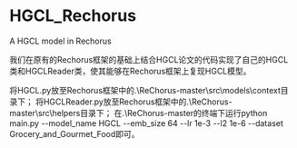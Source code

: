 # HGCL_Rechorus
A HGCL model in Rechorus

我们在原有的Rechorus框架的基础上结合HGCL论文的代码实现了自己的HGCL类和HGCLReader类，使其能够在Rechorus框架上复现HGCL模型。

将HGCL.py放至Rechorus框架中的.\ReChorus-master\src\models\context目录下；
将HGCLReader.py放至Rechorus框架中的.\ReChorus-master\src\helpers目录下；
在.\ReChorus-master的终端下运行python main.py --model_name HGCL --emb_size 64 --lr 1e-3 --l2 1e-6 --dataset Grocery_and_Gourmet_Food即可。
